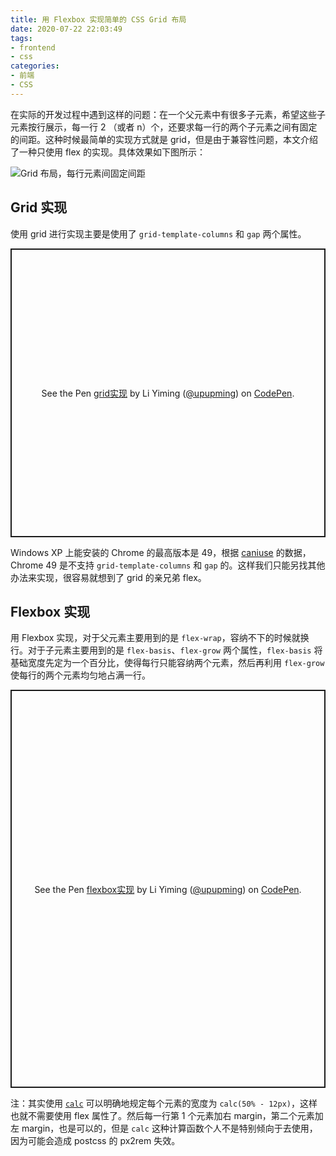 ```yaml
---
title: 用 Flexbox 实现简单的 CSS Grid 布局
date: 2020-07-22 22:03:49
tags:
- frontend
- css
categories:
- 前端
- CSS
---
```


在实际的开发过程中遇到这样的问题：在一个父元素中有很多子元素，希望这些子元素按行展示，每一行 2 （或者 n）个，还要求每一行的两个子元素之间有固定的间距。这种时候最简单的实现方式就是 grid，但是由于兼容性问题，本文介绍了一种只使用 flex 的实现。具体效果如下图所示：

![Grid 布局，每行元素间固定间距](https://picgo-1256492673.cos.ap-chengdu.myqcloud.com/20200722225001.png)

<!-- more -->

## Grid 实现

使用 grid 进行实现主要是使用了 `grid-template-columns` 和 `gap` 两个属性。

<p class="codepen" data-height="462" data-theme-id="light" data-default-tab="css,result" data-user="upupming" data-slug-hash="dyGadZm" style="height: 462px; box-sizing: border-box; display: flex; align-items: center; justify-content: center; border: 2px solid; margin: 1em 0; padding: 1em;" data-pen-title="grid实现">
  <span>See the Pen <a href="https://codepen.io/upupming/pen/dyGadZm">
  grid实现</a> by Li Yiming (<a href="https://codepen.io/upupming">@upupming</a>)
  on <a href="https://codepen.io">CodePen</a>.</span>
</p>
<script async src="https://static.codepen.io/assets/embed/ei.js"></script>

Windows XP 上能安装的 Chrome 的最高版本是 49，根据 [caniuse](https://caniuse.com/) 的数据，Chrome 49 是不支持 `grid-template-columns` 和 `gap` 的。这样我们只能另找其他办法来实现，很容易就想到了 grid 的亲兄弟 flex。

## Flexbox 实现

用 Flexbox 实现，对于父元素主要用到的是 `flex-wrap`，容纳不下的时候就换行。对于子元素主要用到的是 `flex-basis`、`flex-grow` 两个属性，`flex-basis` 将基础宽度先定为一个百分比，使得每行只能容纳两个元素，然后再利用 `flex-grow` 使每行的两个元素均匀地占满一行。

<p class="codepen" data-height="637" data-theme-id="light" data-default-tab="css,result" data-user="upupming" data-slug-hash="YzwBexL" style="height: 637px; box-sizing: border-box; display: flex; align-items: center; justify-content: center; border: 2px solid; margin: 1em 0; padding: 1em;" data-pen-title="flexbox实现">
  <span>See the Pen <a href="https://codepen.io/upupming/pen/YzwBexL">
  flexbox实现</a> by Li Yiming (<a href="https://codepen.io/upupming">@upupming</a>)
  on <a href="https://codepen.io">CodePen</a>.</span>
</p>
<script async src="https://static.codepen.io/assets/embed/ei.js"></script>

注：其实使用 [`calc`](https://www.w3schools.com/cssref/func_calc.asp) 可以明确地规定每个元素的宽度为 `calc(50% - 12px)`，这样也就不需要使用 flex 属性了。然后每一行第 1 个元素加右 margin，第二个元素加左 margin，也是可以的，但是 `calc` 这种计算函数个人不是特别倾向于去使用，因为可能会造成 postcss 的 px2rem 失效。
